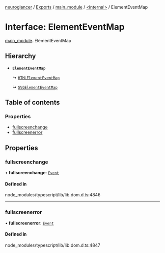 [neuroglancer](../README.md) / [Exports](../modules.md) / [main\_module](../modules/main_module.md) / [<internal\>](../modules/main_module._internal_.md) / ElementEventMap

# Interface: ElementEventMap

[main_module](../modules/main_module.md).[<internal>](../modules/main_module._internal_.md).ElementEventMap

## Hierarchy

- **`ElementEventMap`**

  ↳ [`HTMLElementEventMap`](main_module._internal_.HTMLElementEventMap.md)

  ↳ [`SVGElementEventMap`](main_module._internal_.SVGElementEventMap.md)

## Table of contents

### Properties

- [fullscreenchange](main_module._internal_.ElementEventMap.md#fullscreenchange)
- [fullscreenerror](main_module._internal_.ElementEventMap.md#fullscreenerror)

## Properties

### fullscreenchange

• **fullscreenchange**: [`Event`](../modules/main_module._internal_.md#event)

#### Defined in

node_modules/typescript/lib/lib.dom.d.ts:4846

___

### fullscreenerror

• **fullscreenerror**: [`Event`](../modules/main_module._internal_.md#event)

#### Defined in

node_modules/typescript/lib/lib.dom.d.ts:4847
